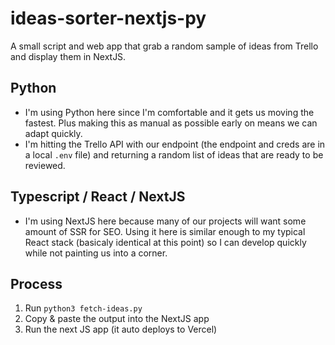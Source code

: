 # ideas-sorter-nextjs-py
A small script and web app that grab a random sample of ideas from Trello and display them in NextJS. 

## Python
- I'm using Python here since I'm comfortable and it gets us moving the fastest. Plus making this as manual as possible early on means we can adapt quickly. 
- I'm hitting the Trello API with our endpoint (the endpoint and creds are in a local `.env` file) and returning a random list of ideas that are ready to be reviewed. 


## Typescript / React / NextJS
- I'm using NextJS here because many of our projects will want some amount of SSR for SEO. Using it here is similar enough to my typical React stack (basicaly identical at this point) so I can develop quickly while not painting us into a corner. 


## Process
1. Run `python3 fetch-ideas.py`
2. Copy & paste the output into the NextJS app
3. Run the next JS app (it auto deploys to Vercel)
